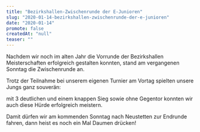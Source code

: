 ```yaml
---
title: "Bezirkshallen-Zwischenrunde der E-Junioren"
slug: "2020-01-14-bezirkshallen-zwischenrunde-der-e-junioren"
date: "2020-01-14"
promote: false
createdAt: "null"
teaser: ""
---
```

Nachdem wir noch im alten Jahr die Vorrunde der Bezirkshallen Meisterschaften erfolgreich gestalten konnten, stand am vergangenen Sonntag die Zwischenrunde an.


Trotz der Teilnahme bei unserem eigenen Turnier am Vortag spielten unsere Jungs ganz souverän:


mit 3 deutlichen und einem knappen Sieg sowie ohne Gegentor konnten wir auch diese Hürde erfolgreich meistern.


Damit dürfen wir am kommenden Sonntag nach Neustetten zur Endrunde fahren, dann heist es noch ein Mal Daumen drücken!
